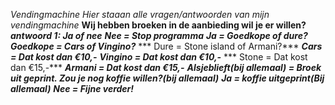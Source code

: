 *Vendingmachine*
*Hier staaan alle vragen/antwoorden van mijn vendingmachine*
**Wij hebben broeken in de aanbieding wil je er willen?**
***antwoord 1: Ja of nee***
***Nee = Stop programma***
***Ja = Goedkope of dure?***
***Goedkope = Cars of Vingino?***
*** Dure = Stone island of Armani?***
***Cars = Dat kost dan €10,-***
***Vingino = Dat kost dan €10,-***
*** Stone = Dat kost dan €15,-***
***Armani = Dat kost dan €15,-***
***Alsjeblieft(bij allemaal) = Broek uit geprint. Zou je nog koffie willen?(bij allemaal)***
***Ja = koffie uitgeprint(Bij allemaal)***
***Nee = Fijne verder!***
